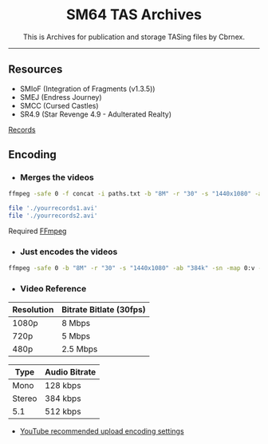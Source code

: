 <h1 align="center">SM64 TAS Archives</h1>
<p align="center">
    This is Archives for publication and storage TASing files by Cbrnex.
</p>

---

## Resources  

- SMIoF (Integration of Fragments (v1.3.5))
- SMEJ (Endress Journey)
- SMCC (Cursed Castles)
- SR4.9 (Star Revenge 4.9 - Adulterated Realty)

[Records](https://docs.google.com/spreadsheets/d/1T3Jvo-Eos7cOatJ-g1GnOt9uuALvwnHk0hUVMKZKOMI/edit?usp=sharing)


## Encoding  


- ### Merges the videos  

```bash
ffmpeg -safe 0 -f concat -i paths.txt -b "8M" -r "30" -s "1440x1080" -ab "384k" -sn -map 0:v -map 0:a output.avi
```

```bash paths.txt
file './yourrecords1.avi'
file './yourrecords2.avi'
```

Required [FFmpeg](https://ffmpeg.org/)  


- ### Just encodes the videos  

```bash
ffmpeg -safe 0 -b "8M" -r "30" -s "1440x1080" -ab "384k" -sn -map 0:v -map 0:a output.avi
```  


- ### Video Reference  

| Resolution | Bitrate Bitlate (30fps) |
| ---------- | ----------------------- |
| 1080p      | 8 Mbps                  |
| 720p       | 5 Mbps                  |
| 480p       | 2.5 Mbps                |  

| Type   | Audio Bitrate |
| ------ | ------------- |
| Mono   | 128 kbps      |
| Stereo | 384 kbps      |
| 5.1    | 512 kbps      |  

- [YouTube recommended upload encoding settings](https://support.google.com/youtube/answer/1722171)  

